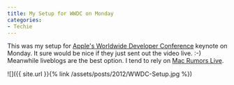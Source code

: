 ```yaml
---
title: My Setup for WWDC on Monday
categories:
- Techie
---
```


This was my setup for [Apple's Worldwide Developer Conference](https://developer.apple.com/wwdc/) keynote on Monday. It sure would be nice if they just sent out the video live. :-) Meanwhile liveblogs are the best option. I tend to rely on [Mac Rumors Live](http://www.macrumorslive.com/).

![]({{ site.url }}{% link /assets/posts/2012/WWDC-Setup.jpg %})
